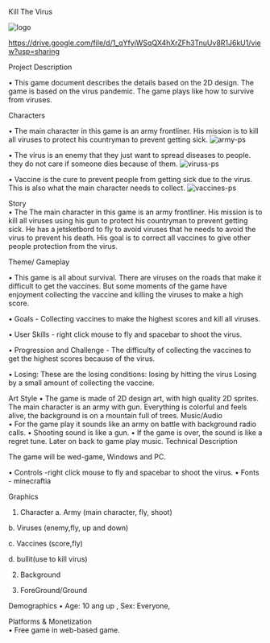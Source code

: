 Kill The Virus



![logo](https://user-images.githubusercontent.com/72851503/96402341-300b0900-1208-11eb-8e4e-66bab5dd504f.png)


    
https://drive.google.com/file/d/1_qYfyiWSqQX4hXrZFh3TnuUv8R1J6kU1/view?usp=sharing

Project Description

•	This game document describes the details based on the 2D design. The game is based on the virus pandemic. The game plays like how to survive from viruses.

Characters

•	The main character in this game is an army frontliner. His mission is to kill all viruses to protect his countryman to prevent getting sick.
![army-ps](https://user-images.githubusercontent.com/72851503/96402349-3600ea00-1208-11eb-8767-299e08ce0e7f.png)

•	The virus is an enemy that they just want to spread diseases to people. they do not care if someone dies because of them.
![viruss-ps](https://user-images.githubusercontent.com/72851503/96402371-4618c980-1208-11eb-9e5a-7410389c7b21.png)


•	Vaccine is the cure to prevent people from getting sick due to the virus. This is also what the main character needs to collect.
![vaccines-ps](https://user-images.githubusercontent.com/72851503/96402369-45803300-1208-11eb-93c1-d961f9b56c9b.png)



Story     
•	The The main character in this game is an army frontliner. His mission is to kill all viruses using his gun to protect his countryman to prevent getting sick. He has a jetsketbord to fly to avoid viruses that he needs to avoid the virus to prevent his death.  His goal is to correct all  vaccines to give other people protection from the virus.           	                                                        	
	                                                        	
Theme/ Gameplay

•	This game is all about survival. There are viruses on the roads that make it difficult to get the vaccines. But some moments of the game have enjoyment collecting the vaccine and killing the viruses to make a high score.
               	
•	Goals - Collecting vaccines to make the highest scores and kill all viruses.

•	 User Skills - right click mouse to fly and spacebar to shoot the virus.

•	Progression and Challenge - The difficulty of collecting the vaccines to get the highest scores because of the virus.  
                                                   	
•	Losing: These are the losing conditions: losing by hitting the virus Losing by a small amount of collecting the vaccine. 


Art Style 
•	The game is made of 2D design art, with high quality 2D sprites. The main character is an army with gun. Everything is colorful and feels alive, the background is on a mountain full of trees.
Music/Audio   	
•	For the game play it sounds like an army on battle with background radio calls. 
•	Shooting sound is like a gun.
•	If the game is over, the sound is like a regret tune. Later on back to game play music.
Technical Description

The game will be wed-game, Windows and PC.

•	Controls -right click mouse to fly and spacebar to shoot the virus.
•	  Fonts - minecraftia 
 

Graphics
1.	Character
a.	Army (main character, fly, shoot)
 

b.	Viruses (enemy,fly, up and down)
 
c.	Vaccines (score,fly)

d.      bullit(use to kill virus)

 


2.	Background
 

3.	ForeGround/Ground
   
Demographics 
•	  Age: 10 ang up , Sex: Everyone,     
                                           	

Platforms & Monetization	
•	Free game in web-based game.                              
